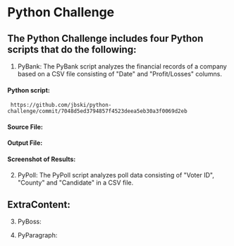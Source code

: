 # Python Challenge

## The Python Challenge includes four Python scripts that do the following:

1) PyBank: The PyBank script analyzes the financial records of a company based on a CSV file consisting of
           "Date" and "Profit/Losses" columns.
           
#### Python script:           
     https://github.com/jbski/python-challenge/commit/7048d5ed3794857f4523deea5eb30a3f0069d2eb
           
#### Source File:
           
           
#### Output File:
           
           
#### Screenshot of Results:
           
        


           
2) PyPoll: The PyPoll script analyzes poll data consisting of "Voter ID", "County" and "Candidate" in a CSV file.

## ExtraContent:

3) PyBoss:


4) PyParagraph:


